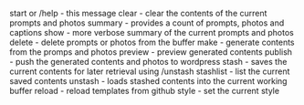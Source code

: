 start or /help - this message
clear - clear the contents of the current prompts and photos
summary - provides a count of prompts, photos and captions
show - more verbose summary of the current prompts and photos
delete - delete prompts or photos from the buffer
make - generate contents from the promps and photos
preview - preview generated contents
publish - push the generated contents and photos to wordpress
stash - saves the current contents for later retrieval using /unstash
stashlist - list the current saved contents
unstash - loads stashed contents into the current working buffer
reload - reload templates from github
style - set the current style